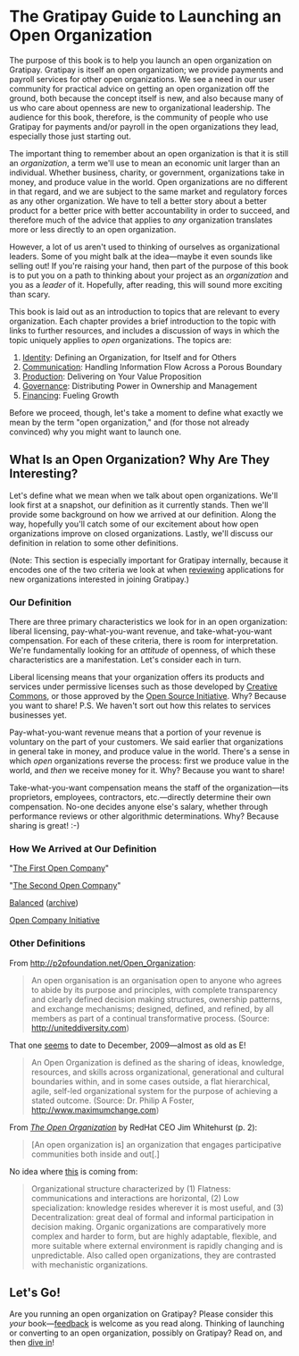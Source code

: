 # The Gratipay Guide to Launching an Open Organization

The purpose of this book is to help you launch an open organization on Gratipay. Gratipay is itself an open organization; we provide payments and payroll services for other open organizations. We see a need in our user community for practical advice on getting an open organization off the ground, both because the concept itself is new, and also because many of us who care about openness are new to organizational leadership. The audience for this book, therefore, is the community of people who use Gratipay for payments and/or payroll in the open organizations they lead, especially those just starting out.

The important thing to remember about an open organization is that it is still an *organization*, a term we'll use to mean an economic unit larger than an individual. Whether business, charity, or government, organizations take in money, and produce value in the world. Open organizations are no different in that regard, and we are subject to the same market and regulatory forces as any other organization. We have to tell a better story about a better product for a better price with better accountability in order to succeed, and therefore much of the advice that applies to *any* organization translates more or less directly to an open organization.

However, a lot of us aren't used to thinking of ourselves as organizational leaders. Some of you might balk at the idea—maybe it even sounds like selling out! If you're raising your hand, then part of the purpose of this book is to put you on a path to thinking about your project as an *organization* and you as a *leader* of it. Hopefully, after reading, this will sound more exciting than scary.

This book is laid out as an introduction to topics that are relevant to every organization. Each chapter provides a brief introduction to the topic with links to further resources, and includes a discussion of ways in which the topic uniquely applies to *open* organizations. The topics are:

 1. [Identity](identity.md): Defining an Organization, for Itself and for Others
 2. [Communication](communication.md): Handling Information Flow Across a Porous Boundary
 3. [Production](production.md): Delivering on Your Value Proposition
 4. [Governance](governance.md): Distributing Power in Ownership and Management
 5. [Financing](financing.md): Fueling Growth

Before we proceed, though, let's take a moment to define what exactly we mean by the term "open organization," and (for those not already convinced) why you might want to launch one.


## What Is an Open Organization? Why Are They Interesting?

Let's define what we mean when we talk about open organizations. We'll look first at a snapshot, our definition as it currently stands. Then we'll provide some background on how we arrived at our definition. Along the way, hopefully you'll catch some of our excitement about how open organizations improve on closed organizations. Lastly, we'll discuss our definition in relation to some other definitions.

(Note: This section is especially important for Gratipay internally, because it encodes one of the two criteria we look at when [reviewing](http://inside.gratipay.com/howto/review-teams) applications for new organizations interested in joining Gratipay.)


### Our Definition

There are three primary characteristics we look for in an open organization: liberal licensing, pay-what-you-want revenue, and take-what-you-want compensation. For each of these criteria, there is room for interpretation. We're fundamentally looking for an *attitude* of openness, of which these characteristics are a manifestation. Let's consider each in turn.

Liberal licensing means that your organization offers its products and services under permissive licenses such as those developed by [Creative Commons](https://creativecommons.org/), or those approved by the [Open Source Initiative](https://opensource.org/). Why? Because you want to share! P.S. We haven't sort out how this relates to services businesses yet.

Pay-what-you-want revenue means that a portion of your revenue is voluntary on the part of your customers. We said earlier that organizations in general take in money, and produce value in the world. There's a sense in which *open* organizations reverse the process: first we produce value in the world, and *then* we receive money for it. Why? Because you want to share!

Take-what-you-want compensation means the staff of the organization—its proprietors, employees, contractors, etc.—directly determine their own compensation. No-one decides anyone else's salary, whether through performance reviews or other algorithmic determinations. Why? Because sharing is great! :-)

### How We Arrived at Our Definition

"[The First Open Company](http://blog.gittip.com/post/26350459746/the-first-open-company/)"

"[The Second Open Company](https://gratipay.news/the-second-open-company-4cbab7ca1a47)"

[Balanced](https://www.balancedpayments.com/open) ([archive](http://archive.is/DNR8l))

[Open Company Initiative](http://www.opencompany.org/)

### Other Definitions

From http://p2pfoundation.net/Open_Organization:

> An open organisation is an organisation open to anyone who agrees to abide by its purpose and principles, with complete transparency and clearly defined decision making structures, ownership patterns, and exchange mechanisms; designed, defined, and refined, by all members as part of a continual transformative process. (Source: http://uniteddiversity.com)

That one [seems](http://www.transitiontownbrixton.org/2009/12/definition-of-an-open-organisation/) to date to December, 2009—almost as old as E!

> An Open Organization is defined as the sharing of ideas, knowledge, resources, and skills across organizational, generational and cultural boundaries within, and in some cases outside, a flat hierarchical, agile, self-led organizational system for the purpose of achieving a stated outcome. (Source: Dr. Philip A Foster, http://www.maximumchange.com)

From [*The Open Organization*](https://opensource.com/resources/what-open-organization) by RedHat CEO Jim Whitehurst (p. 2):

> [An open organization is] an organization that engages participative communities both inside and out[.]

No idea where [this](http://www.businessdictionary.com/definition/organic-organization.html) is coming from:

> Organizational structure characterized by (1) Flatness: communications and interactions are horizontal, (2) Low specialization: knowledge resides wherever it is most useful, and (3) Decentralization: great deal of formal and informal participation in decision making. Organic organizations are comparatively more complex and harder to form, but are highly adaptable, flexible, and more suitable where external environment is rapidly changing and is unpredictable. Also called open organizations, they are contrasted with mechanistic organizations.

## Let's Go!

Are you running an open organization on Gratipay? Please consider this *your* book—[feedback](https://github.com/gratipay/guide/issues/new) is welcome as you read along. Thinking of launching or converting to an open organization, possibly on Gratipay? Read on, and then [dive in](https://gratipay.com/new)!